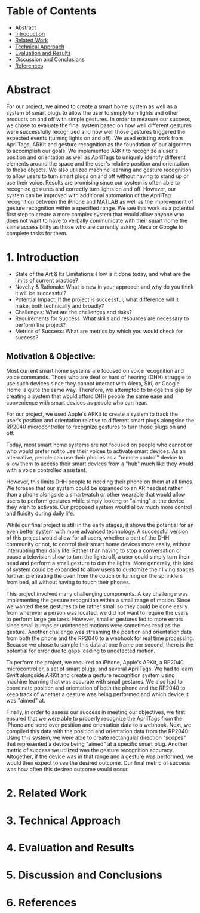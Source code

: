 # Table of Contents
* Abstract
* [Introduction](#1-introduction)
* [Related Work](#2-related-work)
* [Technical Approach](#3-technical-approach)
* [Evaluation and Results](#4-evaluation-and-results)
* [Discussion and Conclusions](#5-discussion-and-conclusions)
* [References](#6-references)

# Abstract

For our project, we aimed to create a smart home system as well as a system of smart plugs to allow the user to simply turn lights and other products on and off with simple gestures. In order to measure our success, we chose to evaluate the final system based on how well different gestures were successfully recognized and how well those gestures triggered the expected events (turning lights on and off).  We used existing work from AprilTags, ARKit and gesture recognition as the foundation of our algorithm to accomplish our goals.  We implemented ARKit to recognize a user's position and orientation as well as AprilTags to uniquely identify different elements around the space and the user's relative position and orientation to those objects.  We also utilized machine learning and gesture recognition to allow users to turn smart plugs on and off without having to stand up or use their voice.  Results are promising since our system is often able to recognize gestures and correctly turn lights on and off.  However, our system can be improved with additional automation of the AprilTag recognition between the iPhone and MATLAB as well as the improvement of gesture recognition within a specified range.  We see this work as a potential first step to create a more complex system that would allow anyone who does not want to have to verbally communicate with their smart home the same accessibility as those who are currently asking Alexa or Google to complete tasks for them. 

# 1. Introduction

* State of the Art & Its Limitations: How is it done today, and what are the limits of current practice?
* Novelty & Rationale: What is new in your approach and why do you think it will be successful?
* Potential Impact: If the project is successful, what difference will it make, both technically and broadly?
* Challenges: What are the challenges and risks?
* Requirements for Success: What skills and resources are necessary to perform the project?
* Metrics of Success: What are metrics by which you would check for success?

## Motivation & Objective:
Most current smart home systems are focused on voice recognition and voice commands.  Those who are deaf or hard of hearing (DHH) struggle to use such devices since they cannot interact with Alexa, Siri, or Google Home is quite the same way.  Therefore, we attempted to bridge this gap by creating a system that would afford DHH people the same ease and convenience with smart devices as people who can hear.  

For our project, we used Apple's ARKit to create a system to track the user's position and orientation relative to different smart plugs alongside the RP2040 microcontroller to recognize gestures to turn those plugs on and off.

Today, most smart home systems are not focused on people who cannot or who would prefer not to use their voices to activate smart devices.  As an alternative, people can use their phones as a "remote control" device to allow them to access their smart devices from a "hub" much like they would with a voice controlled assistant.

However, this limits DHH people to needing their phone on them at all times.  We foresee that our system could be expanded to an AR headset rather than a phone alongside a smartwatch or other wearable that would allow users to perform gestures while simply looking or "aiming" at the device they wish to activate.  Our proposed system would allow much more control and fluidity during daily life.  

While our final project is still in the early stages, it shows the potential for an even better system with more advanced technology.  A successful version of this project would allow for all users, whether a part of the DHH community or not, to control their smart home devices more easily, without interrupting their daily life.  Rather than having to stop a conversation or pause a television show to turn the lights off, a user could simply turn their head and perform a small gesture to dim the lights.  More generally, this kind of system could be expanded to allow users to customize their living spaces further: preheating the oven from the couch or turning on the sprinklers from bed, all without having to touch their phones. 

This project involved many challenging components.  A key challenge was implementing the gesture recognition within a small range of motion.  Since we wanted these gestures to be rather small so they could be done easily from wherever a person was located, we did not want to require the users to perform large gestures.  However, smaller gestures led to more errors since small bumps or unintended motions were sometimes read as the gesture.  Another challenge was streaming the position and orientation data from both the phone and the RP2040 to a webhook for real time processing.  Because we chose to sample this data at one frame per second, there is the potential for error due to gaps leading to undetected motion.

To perform the project, we required an iPhone, Apple's ARKit, a RP2040 microcontroller, a set of smart plugs, and several AprilTags.  We had to learn Swift alongside ARKit and create a gesture recognition system using machine learning that was accurate with small gestures.  We also had to coordinate position and orientation of both the phone and the RP2040 to keep track of whether a gesture was being performed and which device it was "aimed" at.

Finally, in order to assess our success in meeting our objectives, we first ensured that we were able to properly recognize the AprilTags from the iPhone and send over position and orientation data to a webhook. Next, we compiled this data with the position and orientation data from the RP2040.  Using this system, we were able to create rectangular direction "scopes" that represented a device being "aimed" at a specific smart plug.  Another metric of success we utilized was the gesture recognition accuracy.  Altogether, if the device was in that range and a gesture was performed, we would then expect to see the desired outcome.  Our final metric of success was how often this desired outcome would occur.  

# 2. Related Work



# 3. Technical Approach

# 4. Evaluation and Results

# 5. Discussion and Conclusions

# 6. References
